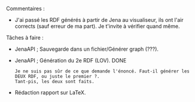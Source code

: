 
Commentaires : 

  - J'ai passé les RDF générés à partir de Jena au visualiseur, ils ont l'air corrects (sauf erreur de ma part). Je t'invite à vérifier quand même.   

Tâches à faire : 
   
  - JenaAPI ; Sauvegarde dans un fichier/Générer graph (???).
  - JenaAPI ; Génération du 2e RDF (LOV). DONE
  
  		Je ne suis pas sûr de ce que demande l'énoncé. Faut-il générer les DEUX RDF, ou juste le premier ?.
  		Tant-pis, les deux sont faits.
  - Rédaction rapport sur LaTeX.
  